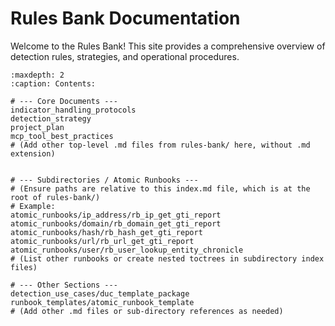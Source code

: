 # Rules Bank Documentation

Welcome to the Rules Bank! This site provides a comprehensive overview of detection rules, strategies, and operational procedures.

```{toctree}
:maxdepth: 2
:caption: Contents:

# --- Core Documents ---
indicator_handling_protocols
detection_strategy
project_plan
mcp_tool_best_practices
# (Add other top-level .md files from rules-bank/ here, without .md extension)


# --- Subdirectories / Atomic Runbooks ---
# (Ensure paths are relative to this index.md file, which is at the root of rules-bank/)
# Example:
atomic_runbooks/ip_address/rb_ip_get_gti_report
atomic_runbooks/domain/rb_domain_get_gti_report
atomic_runbooks/hash/rb_hash_get_gti_report
atomic_runbooks/url/rb_url_get_gti_report
atomic_runbooks/user/rb_user_lookup_entity_chronicle
# (List other runbooks or create nested toctrees in subdirectory index files)

# --- Other Sections ---
detection_use_cases/duc_template_package
runbook_templates/atomic_runbook_template
# (Add other .md files or sub-directory references as needed)
